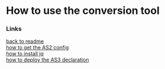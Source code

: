 # How to use the conversion tool




### Links

[back to readme](readme.md)
<br>[how to get the AS2 config](get_AS2_config.md)
<br>[how to install jq](install_jq.md)
<br>[how to deploy the AS3 declaration](deploy_AS3_declaration.md)